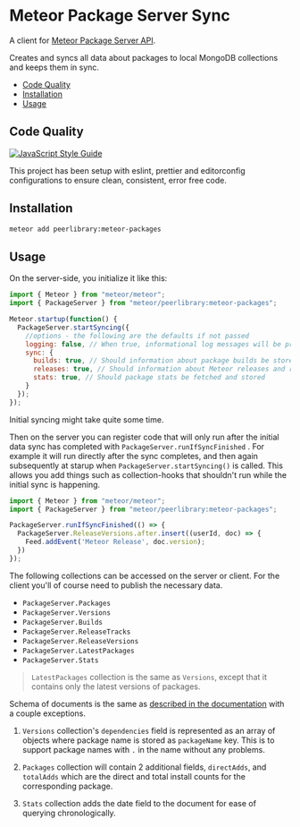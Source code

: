 # Meteor Package Server Sync

A client for [Meteor Package Server API](https://github.com/meteor/meteor/wiki/Meteor-Package-Server-API).

Creates and syncs all data about packages to local MongoDB collections and keeps them in sync.

- [Code Quality](#code-quality)
- [Installation](#installation)
- [Usage](#usage)

## Code Quality

[![JavaScript Style Guide](https://img.shields.io/badge/code_style-standard-brightgreen.svg)](https://standardjs.com)

This project has been setup with eslint, prettier and editorconfig configurations to ensure clean, consistent, error free code.

## Installation

```sh
meteor add peerlibrary:meteor-packages
```

## Usage

On the server-side, you initialize it like this:

```javascript
import { Meteor } from "meteor/meteor";
import { PackageServer } from "meteor/peerlibrary:meteor-packages";

Meteor.startup(function() {
  PackageServer.startSyncing({
    //options - the following are the defaults if not passed
    logging: false, // When true, informational log messages will be printed to the console
    sync: {
      builds: true, // Should information about package builds be stored
      releases: true, // Should information about Meteor releases and release tracks be stored
      stats: true, // Should package stats be fetched and stored
    }
  });
});
```

Initial syncing might take quite some time.

Then on the server you can register code that will only run after the initial data sync has completed with `PackageServer.runIfSyncFinished` . For example it will run directly after the sync completes, and then again subsequently at starup when `PackageServer.startSyncing()` is called. This allows you add things such as collection-hooks that shouldn't run while the initial sync is happening.

```js
import { Meteor } from "meteor/meteor";
import { PackageServer } from "meteor/peerlibrary:meteor-packages";

PackageServer.runIfSyncFinished(() => {
  PackageServer.ReleaseVersions.after.insert((userId, doc) => {
    Feed.addEvent('Meteor Release', doc.version);
  })
});
```

The following collections can be accessed on the server or client. For the client you'll of course need to publish the necessary data.

- `PackageServer.Packages`
- `PackageServer.Versions`
- `PackageServer.Builds`
- `PackageServer.ReleaseTracks`
- `PackageServer.ReleaseVersions`
- `PackageServer.LatestPackages`
- `PackageServer.Stats`

> `LatestPackages` collection is the same as `Versions`, except that it contains only the latest versions of packages.

Schema of documents is the same as [described in the documentation](https://github.com/meteor/meteor/wiki/Meteor-Package-Server-API)
with a couple exceptions.

1. `Versions` collection's `dependencies` field is represented as an array of objects where package
name is stored as `packageName` key. This is to support package names with `.` in the name without any problems.

2. `Packages` collection will contain 2 additional fields, `directAdds`, and `totalAdds` which are the direct and total install counts for the corresponding package.

3. `Stats` collection adds the date field to the document for ease of querying chronologically.
